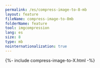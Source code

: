 ```yaml
---
permalink: /es/compress-image-to-8-mb
layout: feature
fileName: compress-image-to-8mb
folderName: feature
tool: imgcompression
lang: es
size: 8
type: mb
nointernationalization: true
---
```

{%- include compress-image-to-X.html -%}       
